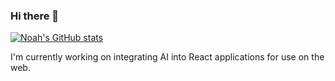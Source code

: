 ### Hi there 👋

[![Noah's GitHub stats](https://github-readme-stats.vercel.app/api?username=n-greensweig)](https://github.com/anuraghazra/github-readme-stats)

I'm currently working on integrating AI into React applications for use on the web.

<!--
**n-greensweig/n-greensweig** is a ✨ _special_ ✨ repository because its `README.md` (this file) appears on your GitHub profile.

Here are some ideas to get you started:

- 🔭 I’m currently working on ...
- 🌱 I’m currently learning ...
- 👯 I’m looking to collaborate on ...
- 🤔 I’m looking for help with ...
- 💬 Ask me about ...
- 📫 How to reach me: ...
- 😄 Pronouns: ...
- ⚡ Fun fact: ...
-->
